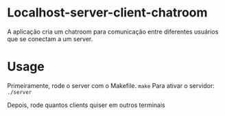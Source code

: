 # Localhost-server-client-chatroom

A aplicação cria um chatroom para comunicação entre diferentes usuários que se conectam a um server.

# Usage

Primeiramente, rode o server com o Makefile.
``` make ```
Para ativar o servidor:
``` ./server ```


Depois, rode quantos clients quiser em outros terminais



